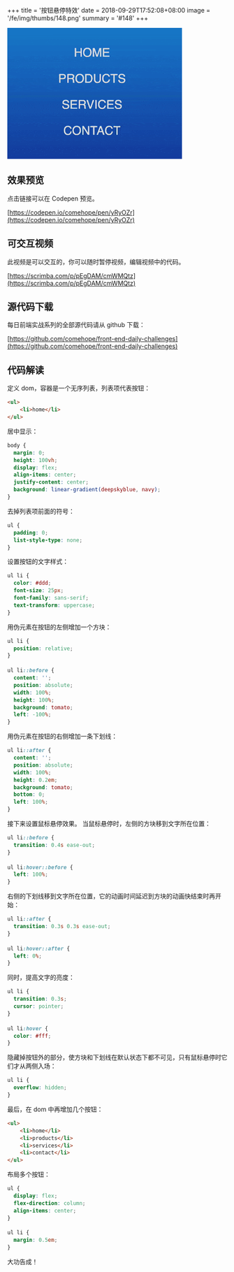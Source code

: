 +++
title = '按钮悬停特效'
date = 2018-09-29T17:52:08+08:00
image = '/fe/img/thumbs/148.png'
summary = '#148'
+++

![](./work.gif)

## 效果预览

点击链接可以在 Codepen 预览。

[https://codepen.io/comehope/pen/yRyOZr](https://codepen.io/comehope/pen/yRyOZr)

## 可交互视频

此视频是可以交互的，你可以随时暂停视频，编辑视频中的代码。

[https://scrimba.com/p/pEgDAM/cmWMQtz](https://scrimba.com/p/pEgDAM/cmWMQtz)

## 源代码下载

每日前端实战系列的全部源代码请从 github 下载：

[https://github.com/comehope/front-end-daily-challenges](https://github.com/comehope/front-end-daily-challenges)

## 代码解读

定义 dom，容器是一个无序列表，列表项代表按钮：
```html
<ul>
    <li>home</li>
</ul>
```

居中显示：
```css
body {
  margin: 0;
  height: 100vh;
  display: flex;
  align-items: center;
  justify-content: center;
  background: linear-gradient(deepskyblue, navy);
}
```

去掉列表项前面的符号：
```css
ul {
  padding: 0;
  list-style-type: none;
}
```

设置按钮的文字样式：
```css
ul li {
  color: #ddd;
  font-size: 25px;
  font-family: sans-serif;
  text-transform: uppercase;
}
```

用伪元素在按钮的左侧增加一个方块：
```css
ul li {
  position: relative;
}

ul li::before {
  content: '';
  position: absolute;
  width: 100%;
  height: 100%;
  background: tomato;
  left: -100%;
}
```

用伪元素在按钮的右侧增加一条下划线：
```css
ul li::after {
  content: '';
  position: absolute;
  width: 100%;
  height: 0.2em;
  background: tomato;
  bottom: 0;
  left: 100%;
}
```

接下来设置鼠标悬停效果。
当鼠标悬停时，左侧的方块移到文字所在位置：
```css
ul li::before {
  transition: 0.4s ease-out;
}

ul li:hover::before {
  left: 100%;
}
```

右侧的下划线移到文字所在位置，它的动画时间延迟到方块的动画快结束时再开始：
```css
ul li::after {
  transition: 0.3s 0.3s ease-out;
}

ul li:hover::after {
  left: 0%;
}
```

同时，提高文字的亮度：
```css
ul li {
  transition: 0.3s;
  cursor: pointer;
}

ul li:hover {
  color: #fff;
}
```

隐藏掉按钮外的部分，使方块和下划线在默认状态下都不可见，只有鼠标悬停时它们才从两侧入场：
```css
ul li {
  overflow: hidden;
}
```

最后，在 dom 中再增加几个按钮：
```html
<ul>
    <li>home</li>
    <li>products</li>
    <li>services</li>
    <li>contact</li>
</ul>
```

布局多个按钮：
```css
ul {
  display: flex;
  flex-direction: column;
  align-items: center;
}

ul li {
  margin: 0.5em;
}
```

大功告成！
